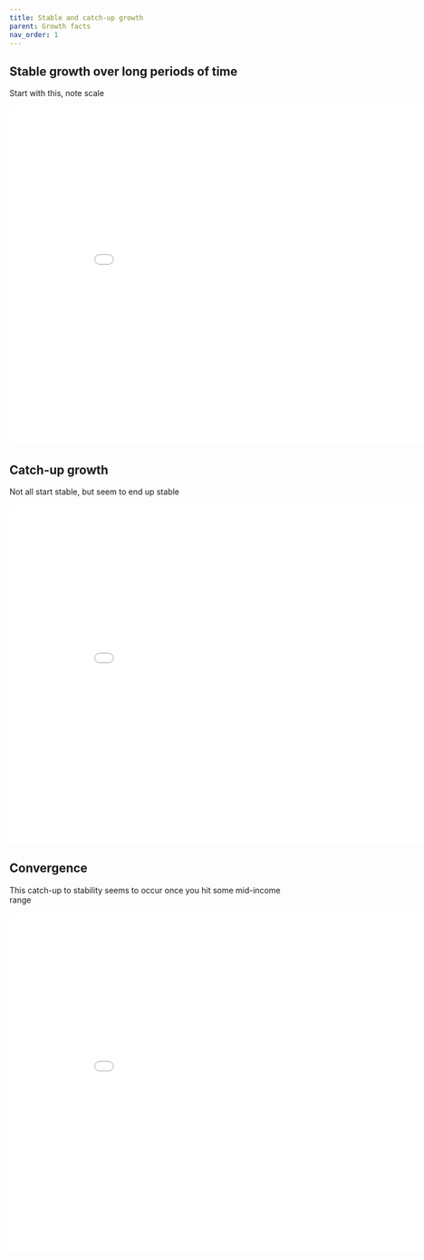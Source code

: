 ```yaml
---
title: Stable and catch-up growth
parent: Growth facts
nav_order: 1
---
```


## Stable growth over long periods of time
Start with this, note scale
<iframe width="900" height="600" frameborder="0" scrolling="no" src="//plotly.com/~dvollrath/5.embed"></iframe>

## Catch-up growth
Not all start stable, but seem to end up stable
<iframe width="900" height="600" frameborder="0" scrolling="no" src="//plotly.com/~dvollrath/7.embed"></iframe>

## Convergence
This catch-up to stability seems to occur once you hit some mid-income range
<iframe width="900" height="600" frameborder="0" scrolling="no" src="//plotly.com/~dvollrath/9.embed"></iframe>